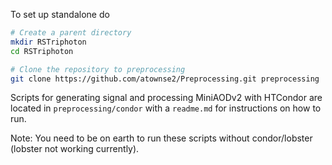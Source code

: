 To set up standalone do
```bash
# Create a parent directory
mkdir RSTriphoton
cd RSTriphoton

# Clone the repository to preprocessing
git clone https://github.com/atownse2/Preprocessing.git preprocessing
```

Scripts for generating signal and processing MiniAODv2 with HTCondor are located in `preprocessing/condor` with a `readme.md` for instructions on how to run.

Note: You need to be on earth to run these scripts without condor/lobster (lobster not working currently).